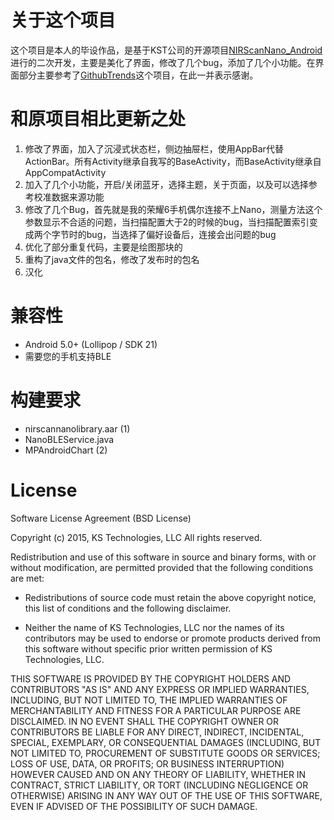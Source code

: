 # 关于这个项目

这个项目是本人的毕设作品，是基于KST公司的开源项目[NIRScanNano_Android](https://github.com/kstechnologies/NIRScanNano_Android)进行的二次开发，主要是美化了界面，修改了几个bug，添加了几个小功能。在界面部分主要参考了[GithubTrends](https://github.com/laowch/GithubTrends)这个项目，在此一并表示感谢。

# 和原项目相比更新之处
1. 修改了界面，加入了沉浸式状态栏，侧边抽屉栏，使用AppBar代替ActionBar。所有Activity继承自我写的BaseActivity，而BaseActivity继承自AppCompatActivity
2. 加入了几个小功能，开启/关闭蓝牙，选择主题，关于页面，以及可以选择参考校准数据来源功能
3. 修改了几个Bug，首先就是我的荣耀6手机偶尔连接不上Nano，测量方法这个参数显示不合适的问题，当扫描配置大于2的时候的bug，当扫描配置索引变成两个字节时的bug，当选择了偏好设备后，连接会出问题的bug
4. 优化了部分重复代码，主要是绘图那块的
5. 重构了java文件的包名，修改了发布时的包名
6. 汉化


# 兼容性

* Android 5.0+ (Lollipop / SDK 21)
* 需要您的手机支持BLE

# 构建要求

* nirscannanolibrary.aar (1)
* NanoBLEService.java
* MPAndroidChart (2)

# License

Software License Agreement (BSD License)

Copyright (c) 2015, KS Technologies, LLC
All rights reserved.

Redistribution and use of this software in source and binary forms,
with or without modification, are permitted provided that the following conditions are met:

* Redistributions of source code must retain the above copyright notice, this list of conditions and the following disclaimer.

* Neither the name of KS Technologies, LLC nor the names of its contributors may be used to endorse or promote products derived from this software without specific prior written permission of KS Technologies, LLC.

THIS SOFTWARE IS PROVIDED BY THE COPYRIGHT HOLDERS AND CONTRIBUTORS "AS IS" AND ANY EXPRESS OR IMPLIED WARRANTIES, INCLUDING, BUT NOT LIMITED TO, THE IMPLIED WARRANTIES OF MERCHANTABILITY AND FITNESS FOR A PARTICULAR PURPOSE ARE DISCLAIMED. IN NO EVENT SHALL THE COPYRIGHT OWNER OR CONTRIBUTORS BE LIABLE FOR ANY DIRECT, INDIRECT, INCIDENTAL, SPECIAL, EXEMPLARY, OR CONSEQUENTIAL DAMAGES (INCLUDING, BUT NOT LIMITED TO, PROCUREMENT OF SUBSTITUTE GOODS OR SERVICES; LOSS OF USE, DATA, OR PROFITS; OR BUSINESS INTERRUPTION) HOWEVER CAUSED AND ON ANY THEORY OF LIABILITY, WHETHER IN CONTRACT, STRICT LIABILITY, OR TORT (INCLUDING NEGLIGENCE OR OTHERWISE) ARISING IN ANY WAY OUT OF THE USE OF THIS SOFTWARE, EVEN IF ADVISED OF THE POSSIBILITY OF SUCH DAMAGE.